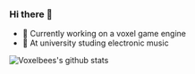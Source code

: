 ### Hi there 👋

- 🧊 Currently working on a voxel game engine
- 🌱 At university studing electronic music

![Voxelbees's github stats](https://github-readme-stats.vercel.app/api?username=voxelbee&count_private=true)
